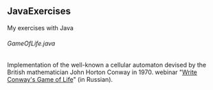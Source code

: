 ## JavaExercises
My exercises with Java

###### GameOfLife.java
Implementation of the well-known a cellular automaton devised by the British mathematician John Horton Conway in 1970. webinar "[Write Conway's Game of Life](https://www.youtube.com/watch?v=iFOr2HxJvEg)" (in Russian).